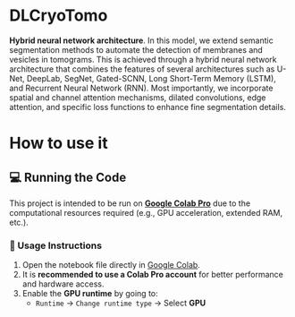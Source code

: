 # DLCryoTomo
**Hybrid neural network architecture**.
In this model, we extend semantic segmentation methods to automate the detection of membranes and vesicles in tomograms. This is achieved through a hybrid neural network architecture that combines the features of several architectures such as U-Net, DeepLab, SegNet, Gated-SCNN, Long Short-Term Memory (LSTM), and Recurrent Neural Network (RNN). Most importantly, we incorporate spatial and channel attention mechanisms, dilated convolutions, edge attention, and specific loss functions to enhance fine segmentation details. 
# How to use it
## 💻 Running the Code
This project is intended to be run on **[Google Colab Pro](https://colab.research.google.com/)** due to the computational resources required (e.g., GPU acceleration, extended RAM, etc.).
### 🚀 Usage Instructions
1. Open the notebook file directly in [Google Colab](https://colab.research.google.com/).
2. It is **recommended to use a Colab Pro account** for better performance and hardware access.
3. Enable the **GPU runtime** by going to:
   - `Runtime` → `Change runtime type` → Select **GPU**
